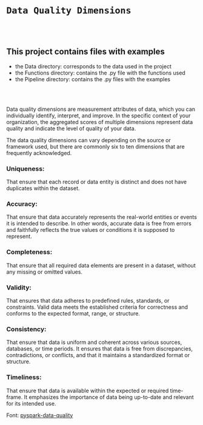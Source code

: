 # `Data Quality Dimensions`

<br>

<br>
  
## This project contains files with examples

- the Data directory: corresponds to the data used in the project
- the Functions directory: contains the .py file with the functions used
- the Pipeline directory: contains the .py files with the examples

<br>

<br>
  
Data quality dimensions are measurement attributes of data, which you can individually identify, interpret, and improve. In the specific context of your organization, the aggregated scores of multiple dimensions represent data quality and indicate the level of quality of your data.

The data quality dimensions can vary depending on the source or framework used, but there are commonly six to ten dimensions that are frequently acknowledged.

<b><h3>Uniqueness:</h3></b> That ensure that each record or data entity is distinct and does not have duplicates within the dataset.
<b><h3>Accuracy:</h3></b> That ensure that data accurately represents the real-world entities or events it is intended to describe. In other words, accurate data is free from errors and faithfully reflects the true values or conditions it is supposed to represent.
<b><h3>Completeness:</h3></b> That ensure that all required data elements are present in a dataset, without any missing or omitted values.
<b><h3>Validity:</h3></b> That ensures that data adheres to predefined rules, standards, or constraints. Valid data meets the established criteria for correctness and conforms to the expected format, range, or structure.
<b><h3>Consistency:</h3></b> That ensure that data is uniform and coherent across various sources, databases, or time periods. It ensures that data is free from discrepancies, contradictions, or conflicts, and that it maintains a standardized format or structure.
<b><h3>Timeliness:</h3></b> That ensure that data is available within the expected or required time-frame. It emphasizes the importance of data being up-to-date and relevant for its intended use.

Font: [pyspark-data-quality](https://medium.com/towards-data-engineering/pyspark-data-quality-3bbeb5e17887)

